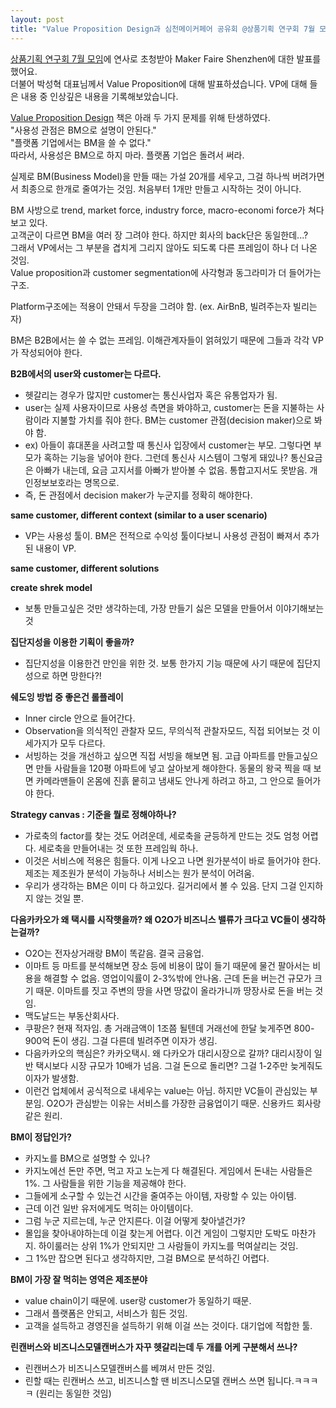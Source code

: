 ```yaml
---
layout: post
title: "Value Proposition Design과 심천메이커페어 공유회 @상품기획 연구회 7월 모임"
---
```


[상품기획 연구회 7월 모임](https://www.facebook.com/events/456380181201649/)에 연사로 초청받아 Maker Faire Shenzhen에 대한 발표를 했어요.  
더불어 박성혁 대표님께서 Value Proposition에 대해 발표하셨습니다. VP에 대해 들은 내용 중 인상깊은 내용을 기록해보았습니다.  



[Value Proposition Design](https://strategyzer.com/books/value-proposition-design) 책은 아래 두 가지 문제를 위해 탄생하였다.  
"사용성 관점은 BM으로 설명이 안된다."   
"플랫폼 기업에서는 BM을 쓸 수 없다."   
따라서, 사용성은 BM으로 하지 마라. 플랫폼 기업은 돌려서 써라.  

실제로 BM(Business Model)을 만들 때는 가설 20개를 세우고, 그걸 하나씩 버려가면서 최종으로 한개로 줄여가는 것임. 처음부터 1개만 만들고 시작하는 것이 아니다.   

BM 사방으로 trend, market force, industry force, macro-economi force가 쳐다보고 있다.    
고객군이 다르면 BM을 여러 장 그려야 한다. 하지만 회사의 back단은 동일한데...?  
그래서 VP에서는 그 부분을 겹치게 그리지 않아도 되도록 다른 프레임이 하나 더 나온 것임.  
Value proposition과 customer segmentation에 사각형과 동그라미가 더 들어가는 구조.  

Platform구조에는 적용이 안돼서 두장을 그려야 함. (ex. AirBnB, 빌려주는자 빌리는 자)  

BM은 B2B에서는 쓸 수 없는 프레임. 이해관계자들이 얽혀있기 때문에 그들과 각각 VP가 작성되어야 한다.   

**B2B에서의 user와 customer는 다르다.**  
- 헷갈리는 경우가 많지만 customer는 통신사업자 혹은 유통업자가 됨.  
- user는 실제 사용자이므로 사용성 측면을 봐야하고, customer는 돈을 지불하는 사람이라 지불할 가치를 줘야 한다. BM는 customer 관점(decision maker)으로 봐야 함.  
- ex) 아들이 휴대폰을 사려고할 때 통신사 입장에서 customer는 부모. 그렇다면 부모가 혹하는 기능을 넣어야 한다. 그런데 통신사 시스템이 그렇게 돼있나? 통신요금은 아빠가 내는데, 요금 고지서를 아빠가 받아볼 수 없음. 통합고지서도 못받음. 개인정보보호라는 명목으로.  
- 즉, 돈 관점에서 decision maker가 누군지를 정확히 해야한다.  


**same customer, different context (similar to a user scenario)**  
- VP는 사용성 툴이. BM은 전적으로 수익성 툴이다보니 사용성 관점이 빠져서 추가된 내용이 VP.  


**same customer, different solutions**  


**create shrek model**  
- 보통 만들고싶은 것만 생각하는데, 가장 만들기 싫은 모델을 만들어서 이야기해보는 것  


**집단지성을 이용한 기획이 좋을까?**  
- 집단지성을 이용한건 만인을 위한 것. 보통 한가지 기능 때문에 사기 때문에 집단지성으로 하면 망한다?!  


**쉐도잉 방법 중 좋은건 롤플레이**  
- Inner circle 안으로 들어간다.   
- Observation을 의식적인 관찰자 모드, 무의식적 관찰자모드, 직접 되어보는 것 이 세가지가 모두 다르다.  
- 서빙하는 것을 개선하고 싶으면 직접 서빙을 해보면 됨. 고급 아파트를 만들고싶으면 만들 사람들을 120평 아파트에 넣고 살아보게 해야한다. 동물의 왕국 찍을 때 보면 카메라맨들이 온몸에 진흙 뭍히고 냄새도 안나게 하려고 하고, 그 안으로 들어가야 한다.   


**Strategy canvas : 기준을 뭘로 정해야하나?**  
- 가로축의 factor를 찾는 것도 어려운데, 세로축을 균등하게 만드는 것도 엄청 어렵다. 세로축을 만들어내는 것 또한 프레임웍 하나.  
- 이것은 서비스에 적용은 힘들다. 이게 나오고 나면 원가분석이 바로 들어가야 한다. 제조는 제조원가 분석이 가능하나 서비스는 원가 분석이 어려움.   
- 우리가 생각하는 BM은 이미 다 하고있다. 길거리에서 볼 수 있음. 단지 그걸 인지하지 않는 것일 뿐.  

**다음카카오가 왜 택시를 시작햇을까? 왜 O2O가 비즈니스 밸류가 크다고 VC들이 생각하는걸까?**  
- O2O는 전자상거래랑 BM이 똑같음. 결국 금융업.  
- 이마트 등 마트를 분석해보면 장소 등에 비용이 많이 들기 때문에 물건 팔아서는 비용을 해결할 수 없음. 영업이익률이 2-3%밖에 안나옴. 근데 돈을 버는건 규모가 크기 때문. 이마트를 짓고 주변의 땅을 사면 땅값이 올라가니까 땅장사로 돈을 버는 것임.  
- 맥도날드는 부동산회사다.  
- 쿠팡은? 현재 적자임. 총 거래금액이 1조쯤 될텐데 거래선에 한달 늦게주면 800-900억 돈이 생김. 그걸 다른데 빌려주면 이자가 생김.   
- 다음카카오의 핵심은? 카카오택시. 왜 다카오가 대리시장으로 갈까? 대리시장이 일반 택시보다 시장 규모가 10배가 넘음. 그걸 돈으로 돌리면? 그걸 1-2주만 늦게줘도 이자가 발생함.   
- 이런건 업체에서 공식적으로 내세우는 value는 아님. 하지만 VC들이 관심있는 부분임. O2O가 관심받는 이유는 서비스를 가장한 금융업이기 때문. 신용카드 회사랑 같은 원리.  


**BM이 정답인가?**  
- 카지노를 BM으로 설명할 수 있나? 
- 카지노에선 돈만 주면, 먹고 자고 노는게 다 해결된다. 게임에서 돈내는 사람들은 1%. 그 사람들을 위한 기능을 제공해야 한다. 
- 그들에게 소구할 수 있는건 시간을 줄여주는 아이템, 자랑할 수 있는 아이템. 
- 근데 이건 일반 유저에게도 먹히는 아이템이다.  
- 그럼 누군 지르는데, 누군 안지른다. 이걸 어떻게 찾아낼건가?   
- 몰입을 찾아내야하는데 이걸 찾는게 어렵다. 이건 게임이 그렇지만 도박도 마찬가지. 하이룰러는 상위 1%가 안되지만 그 사람들이 카지노를 먹여살리는 것임. 
- 그 1%만 잡으면 된다고 생각하지만, 그걸 BM으로 분석하긴 어렵다. 

**BM이 가장 잘 먹히는 영역은 제조분야**  
- value chain이기 때문에. user랑 customer가 동일하기 때문.  
- 그래서 플랫폼은 안되고, 서비스가 힘든 것임.   
- 고객을 설득하고 경영진을 설득하기 위해 이걸 쓰는 것이다. 대기업에 적합한 툴.  


**린캔버스와 비즈니스모델캔버스가 자꾸 헷갈리는데 두 개를 어케 구분해서 쓰나?**  
- 린캔버스가 비즈니스모델캔버스를 베껴서 만든 것임.   
- 린할 때는 린캔버스 쓰고, 비즈니스할 땐 비즈니스모델 캔버스 쓰면 됩니다.ㅋㅋㅋㅋ (원리는 동일한 것임)  


